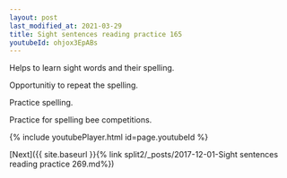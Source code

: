 ```yaml
---
layout: post
last_modified_at: 2021-03-29
title: Sight sentences reading practice 165
youtubeId: ohjox3EpABs
---
```

 
 
Helps to learn sight words and their spelling.

Opportunitiy to repeat the spelling. 

Practice spelling. 
 
Practice for spelling bee competitions. 
 
{% include youtubePlayer.html id=page.youtubeId %}
 
 

[Next]({{ site.baseurl }}{% link  split2/_posts/2017-12-01-Sight sentences reading practice 269.md%})
 
